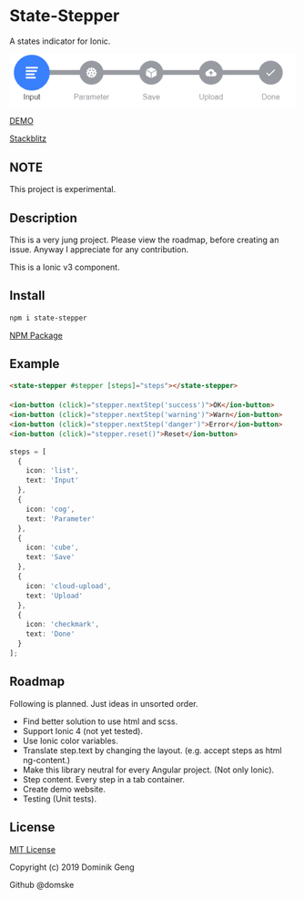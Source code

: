 # State-Stepper

A states indicator for Ionic.

![](readme/screen.gif)

[DEMO](https://domske.github.io/state-stepper/)

[Stackblitz](https://stackblitz.com/edit/ionic-state-stepper?embed=1&file=pages/home/home.html)

## NOTE

This project is experimental.

## Description

This is a very jung project. Please view the roadmap, before creating an issue.
Anyway I appreciate for any contribution.

This is a Ionic v3 component.

## Install

```bash
npm i state-stepper
```

[NPM Package](https://www.npmjs.com/package/state-stepper)

## Example

```html
<state-stepper #stepper [steps]="steps"></state-stepper>

<ion-button (click)="stepper.nextStep('success')">OK</ion-button>
<ion-button (click)="stepper.nextStep('warning')">Warn</ion-button>
<ion-button (click)="stepper.nextStep('danger')">Error</ion-button>
<ion-button (click)="stepper.reset()">Reset</ion-button>
```

```ts
steps = [
  {
    icon: 'list',
    text: 'Input'
  },
  {
    icon: 'cog',
    text: 'Parameter'
  },
  {
    icon: 'cube',
    text: 'Save'
  },
  {
    icon: 'cloud-upload',
    text: 'Upload'
  },
  {
    icon: 'checkmark',
    text: 'Done'
  }
];
```

## Roadmap

Following is planned. Just ideas in unsorted order.

- Find better solution to use html and scss.
- Support Ionic 4 (not yet tested).
- Use Ionic color variables.
- Translate step.text by changing the layout. (e.g. accept steps as html ng-content.)
- Make this library neutral for every Angular project. (Not only Ionic).
- Step content. Every step in a tab container.
- Create demo website.
- Testing (Unit tests).

## License

[MIT License](LICENSE)

Copyright (c) 2019 Dominik Geng

Github @domske
